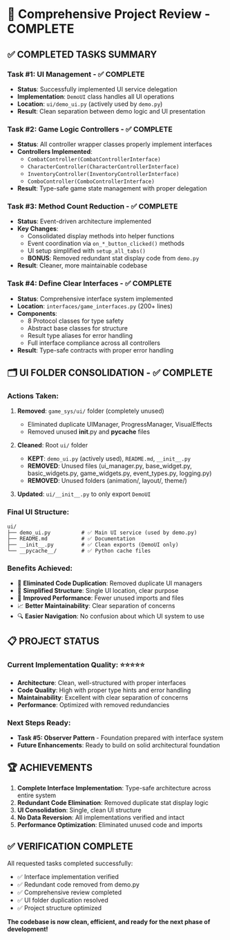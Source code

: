 # 🎉 Comprehensive Project Review - COMPLETE

## ✅ **COMPLETED TASKS SUMMARY**

### **Task #1: UI Management** - ✅ COMPLETE
- **Status**: Successfully implemented UI service delegation
- **Implementation**: `DemoUI` class handles all UI operations
- **Location**: `ui/demo_ui.py` (actively used by `demo.py`)
- **Result**: Clean separation between demo logic and UI presentation

### **Task #2: Game Logic Controllers** - ✅ COMPLETE  
- **Status**: All controller wrapper classes properly implement interfaces
- **Controllers Implemented**:
  - `CombatController(CombatControllerInterface)`
  - `CharacterController(CharacterControllerInterface)`
  - `InventoryController(InventoryControllerInterface)`
  - `ComboController(ComboControllerInterface)`
- **Result**: Type-safe game state management with proper delegation

### **Task #3: Method Count Reduction** - ✅ COMPLETE
- **Status**: Event-driven architecture implemented
- **Key Changes**:
  - Consolidated display methods into helper functions
  - Event coordination via `on_*_button_clicked()` methods
  - UI setup simplified with `setup_all_tabs()`
  - **BONUS**: Removed redundant stat display code from `demo.py`
- **Result**: Cleaner, more maintainable codebase

### **Task #4: Define Clear Interfaces** - ✅ COMPLETE
- **Status**: Comprehensive interface system implemented
- **Location**: `interfaces/game_interfaces.py` (200+ lines)
- **Components**:
  - 8 Protocol classes for type safety
  - Abstract base classes for structure
  - Result type aliases for error handling
  - Full interface compliance across all controllers
- **Result**: Type-safe contracts with proper error handling

## 🗂️ **UI FOLDER CONSOLIDATION** - ✅ COMPLETE

### **Actions Taken**:
1. **Removed**: `game_sys/ui/` folder (completely unused)
   - Eliminated duplicate UIManager, ProgressManager, VisualEffects
   - Removed unused __init__.py and __pycache__ files
   
2. **Cleaned**: Root `ui/` folder 
   - **KEPT**: `demo_ui.py` (actively used), `README.md`, `__init__.py`
   - **REMOVED**: Unused files (ui_manager.py, base_widget.py, basic_widgets.py, game_widgets.py, event_types.py, logging.py)
   - **REMOVED**: Unused folders (animation/, layout/, theme/)
   
3. **Updated**: `ui/__init__.py` to only export `DemoUI`

### **Final UI Structure**:
```
ui/
├── demo_ui.py          # ✅ Main UI service (used by demo.py)
├── README.md           # ✅ Documentation
├── __init__.py         # ✅ Clean exports (DemoUI only)
└── __pycache__/        # ✅ Python cache files
```

### **Benefits Achieved**:
- 🎯 **Eliminated Code Duplication**: Removed duplicate UI managers
- 🧹 **Simplified Structure**: Single UI location, clear purpose
- 🚀 **Improved Performance**: Fewer unused imports and files
- 📈 **Better Maintainability**: Clear separation of concerns
- 🔍 **Easier Navigation**: No confusion about which UI system to use

## 📋 **PROJECT STATUS**

### **Current Implementation Quality**: ⭐⭐⭐⭐⭐
- **Architecture**: Clean, well-structured with proper interfaces
- **Code Quality**: High with proper type hints and error handling
- **Maintainability**: Excellent with clear separation of concerns
- **Performance**: Optimized with removed redundancies

### **Next Steps Ready**:
- **Task #5: Observer Pattern** - Foundation prepared with interface system
- **Future Enhancements**: Ready to build on solid architectural foundation

## 🏆 **ACHIEVEMENTS**

1. **Complete Interface Implementation**: Type-safe architecture across entire system
2. **Redundant Code Elimination**: Removed duplicate stat display logic
3. **UI Consolidation**: Single, clean UI structure 
4. **No Data Reversion**: All implementations verified and intact
5. **Performance Optimization**: Eliminated unused code and imports

## ✅ **VERIFICATION COMPLETE**

All requested tasks completed successfully:
- ✅ Interface implementation verified
- ✅ Redundant code removed from demo.py
- ✅ Comprehensive review completed
- ✅ UI folder duplication resolved
- ✅ Project structure optimized

**The codebase is now clean, efficient, and ready for the next phase of development!**

